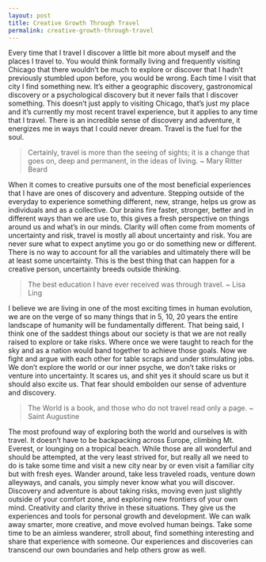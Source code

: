 ```yaml
---
layout: post
title: Creative Growth Through Travel
permalink: creative-growth-through-travel
---
```




Every time that I travel I discover a little bit more about myself and the places I travel to. You would think formally living and frequently visiting Chicago that there wouldn’t be much to explore or discover that I hadn’t previously stumbled upon before, you would be wrong. Each time I visit that city I find something new. It’s either a geographic discovery, gastronomical discovery or a psychological discovery but it never fails that I discover something. This doesn’t just apply to visiting Chicago, that’s just my place and it’s currently my most recent travel experience, but it applies to any time that I travel. There is an incredible sense of discovery and adventure, it energizes me in ways that I could never dream. Travel is the fuel for the soul.

> Certainly, travel is more than the seeing of sights; it is a change that goes on, deep and permanent, in the ideas of living.
> ~ Mary Ritter Beard

When it comes to creative pursuits one of the most beneficial experiences that I have are ones of discovery and adventure. Stepping outside of the everyday to experience something different, new, strange, helps us grow as individuals and as a collective. Our brains fire faster, stronger, better and in different ways than we are use to, this gives a fresh perspective on things around us and what’s in our minds. Clarity will often come from moments of uncertainty and risk, travel is mostly all about uncertainty and risk. You are never sure what to expect anytime you go or do something new or different. There is no way to account for all the variables and ultimately there will be at least some uncertainty. This is the best thing that can happen for a creative person, uncertainty breeds outside thinking.

> The best education I have ever received was through travel.
> ~ Lisa Ling

I believe we are living in one of the most exciting times in human evolution, we are on the verge of so many things that in 5, 10, 20 years the entire landscape of humanity will be fundamentally different. That being said, I think one of the saddest things about our society is that we are not really raised to explore or take risks. Where once we were taught to reach for the sky and as a nation would band together to achieve those goals. Now we fight and argue with each other for table scraps and under stimulating jobs. We don’t explore the world or our inner psyche, we don’t take risks or venture into uncertainty. It scares us, and shit yes it should scare us but it should also excite us. That fear should embolden our sense of adventure and discovery.

> The World is a book, and those who do not travel read only a page.
> ~ Saint Augustine

The most profound way of exploring both the world and ourselves is with travel. It doesn’t have to be backpacking across Europe, climbing Mt. Everest, or lounging on a tropical beach. While those are all wonderful and should be attempted, at the very least strived for, but really all we need to do is take some time and visit a new city near by or even visit a familiar city but with fresh eyes. Wander around, take less traveled roads, venture down alleyways, and canals, you simply never know what you will discover. Discovery and adventure is about taking risks, moving even just slightly outside of your comfort zone, and exploring new frontiers of your own mind. Creativity and clarity thrive in these situations. They give us the experiences and tools for personal growth and development. We can walk away smarter, more creative, and move evolved human beings. Take some time to be an aimless wanderer, stroll about, find something interesting and share that experience with someone. Our experiences and discoveries can transcend our own boundaries and help others grow as well.  
